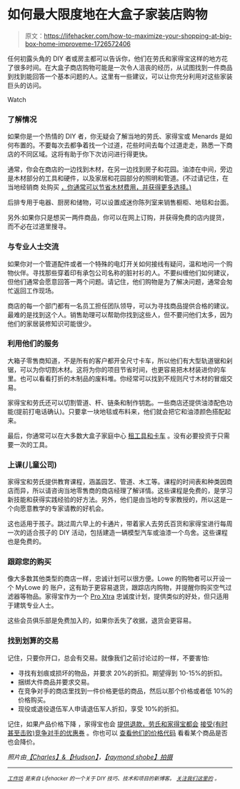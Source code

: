# 如何最大限度地在大盒子家装店购物

> 原文：<https://lifehacker.com/how-to-maximize-your-shopping-at-big-box-home-improveme-1726572406>

任何初露头角的 DIY 者或房主都可以告诉你，他们在劳氏和家得宝这样的地方花了很多时间。在大盒子商店购物可能是一次令人沮丧的经历，从试图找到一件商品到找到能回答一个基本问题的人。这里有一些建议，可以让你充分利用对这些家装巨头的访问。

Watch

### 了解情况

如果你是一个热情的 DIY 者，你无疑会了解当地的劳氏、家得宝或 Menards 是如何布置的。不要每次去都争着找一个过道，花些时间去每个过道走走，熟悉一下商店的不同区域。这将有助于你下次访问进行得更快。

通常，你会在商店的一边找到木材，在另一边找到房子和花园。油漆在中间，旁边是木材部分的工具和硬件，以及家居和花园部分的照明和管道。(不过请记住，在当地经销商 处购买 [，你通常可以节省木材费用，并获得更多选择。)](https://lifehacker.com/how-to-save-money-buying-lumber-from-a-distributor-1700953445)

后排专用于电器、厨房和储物，可以设置成迷你陈列室来销售橱柜、地毯和台面。

另外:如果你只是想买一两件商品，你可以在网上订购，并获得免费的店内提货，而不必在过道里搜寻。

### 与专业人士交流

如果你对一个管道配件或者一个特殊的电灯开关如何接线有疑问，温和地问一个购物伙伴。寻找那些穿着印有承包公司名称的脏衬衫的人。不要纠缠他们如何建议，但他们通常会愿意回答一两个问题。请记住，他们购物是为了解决问题，通常会匆忙返回工作现场。

商店的每一个部门都有一名员工担任团队领导，可以为寻找商品提供合格的建议。最难的是找到这个人。销售助理可以帮助你找到这些人，但不要问他们太多，因为他们的家居装修知识可能很少。

### 利用他们的服务

大箱子零售商知道，不是所有的客户都开全尺寸卡车，所以他们有大型轨道锯和剁锯，可以为你切割木材。这将为你的项目节省时间，也更容易把木材装进你的车里。也可以看看打折的木制品的废料堆。你经常可以找到不规则尺寸木材的冒烟交易。

家得宝和劳氏还可以切割管道、杆、链条和制作钥匙。一些商店还提供油漆配色功能(提前打电话确认)。只要拿一块地毯或布料来，他们就会把它和油漆颜色搭配起来。

最后，你通常可以在大多数大盒子家庭中心 [租工具和卡车](http://workshop.lifehacker.com/why-its-worth-renting-power-tools-to-save-yourself-time-1666567793#_ga=1.144521013.1610386042.1433200380) 。没有必要投资于只需要一次的工具。

### 上课(儿童公司)

家得宝和劳氏提供教育课程，涵盖园艺、管道、木工等。课程的时间表和种类因商店而异，所以请咨询当地零售商的商店经理了解详情。这些课程是免费的，是学习新技能和获得实践经验的好方法。另外，他们是由当地的专家教授的，所以这是一个向愿意教学的专家请教的好机会。

这也适用于孩子。跳过周六早上的卡通片，带着家人去劳氏百货和家得宝进行每周一次的适合孩子的 DIY 活动，包括建造一辆模型汽车或油漆一个鸟舍。这些课程也是免费的。

### 跟踪您的购买

像大多数其他类型的商店一样，忠诚计划可以很方便。Lowe 的购物者可以开设一个 MyLowe 的 账户，这有助于更容易退货，跟踪店内购物，并提醒你购买空气过滤器等物品。家得宝作为一个 [Pro Xtra](http://www.homedepot.com/c/Pro_Xtra) 忠诚度计划，提供类似的好处，但只适用于建筑专业人士。

这些会员俱乐部是免费加入的，如果你丢失了收据，退货会更容易。

### 找到划算的交易

记住，只要你开口，总会有交易。就像我们之前讨论过的一样，不要害怕:

*   寻找有划痕或损坏的物品，并要求 20%的折扣。期望得到 10-15%的折扣。
*   捆绑大件商品并要求交易。
*   在竞争对手的商店里找到一件价格更低的商品，然后以那个价格或者低 10%的价格购买。
*   现役或退役退伍军人申请退伍军人折扣，享受 10%的折扣。

记住，如果产品价格下降 ，家得宝也会 [提供退款，劳氏和家得宝都会](http://lifehacker.com/all-the-stores-that-will-give-you-a-refund-if-a-price-d-1661273299) [接受(有时甚至击败)竞争对手的优惠券](http://lifehacker.com/know-which-retailers-accept-coupons-from-competitors-1571845239) 。你也可以 [查看他们的价格代码](https://lifehacker.com/crack-the-price-tag-codes-for-major-retailers-with-this-1588678783) 看看某个商品是否也会降价。

*照片由*[*【Charles】&【Hudson】*](http://charlesandhudson.com)*，*[*【raymond shobe】拍摄*](https://www.flickr.com/photos/bossco/37235984/in/photolist-9Np3oS-k2266B-4hQXJ-4UiaB4-5WvZbF-8kusqe-6kM2w3-9UHhCh-5Ffh49-5Fb3xK-dFrCjs-dfy1Tv-dfyerR-dfxFWp-dfxZZM) 

* * *

[<small>*工作坊*</small>](http://workshop.lifehacker.com/) <small>*是来自 Lifehacker 的一个关于 DIY 技巧、技术和项目的新博客。*</small> [<small>*关注我们这里的*</small>](https://twitter.com/WorkshopLH) <small>*。*</small>